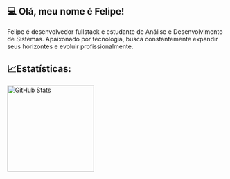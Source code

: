 ## 💻 Olá, meu nome é Felipe!
Felipe é desenvolvedor fullstack e estudante de Análise e Desenvolvimento de Sistemas. Apaixonado por tecnologia, busca constantemente expandir seus horizontes e evoluir profissionalmente.

## 📈Estatísticas:

<p>
<img 
      align="left" 
      alt="GitHub Stats" 
      height="200" 
      src="https://github-readme-stats.vercel.app/api/top-langs/?username=devfenrir&theme=tokyonight&layout=compact&custom_title=Tecnologias&langs_count=9" 
  />
</p>
